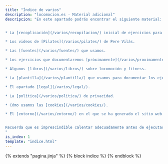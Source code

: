 ```yaml
---
title: "Índice de varios"
description: "locomocion.es - Material adicional"
descripcion: "En este apartado podrás encontrar el siguiente material:


* La [recoplicación](/varios/recopilacion/) inicial de ejercicios para el proyecto donde nos desplazamos imitando a un animal.

* Los videos de [Pilates](/varios/pilates/) de Pere Vilás.

* Las [fuentes](/varios/fuentes/) que usamos.

* Los ejercicios que documentaremos [próximamente](/varios/proximamente/).

* Algunos [libros](/varios/libros/) sobre locomoción y fitness.

* La [plantilla](/varios/plantilla/) que usamos para documentar los ejercicios.

* El apartado [legal](/varios/legal/).

* La [política](/varios/politica/) de privacidad.

* Cómo usamos las [cookies](/varios/cookies/).

* El [entorno](/varios/entorno/) en el que se ha generado el sitio web.


Recuerda que es imprescindible calentar adecuadamente antes de ejecutar algún ejercicio. Si tienes lesiones consulta antes a un profesional.
"
is_index: 1
template: "indice.html"
---
```

{% extends "pagina.jinja" %}
{% block indice %}
{% endblock %}